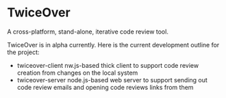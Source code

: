 # TwiceOver
A cross-platform, stand-alone, iterative code review tool.

TwiceOver is in alpha currently. Here is the current development outline for the project:
- twiceover-client nw.js-based thick client to support code review creation from changes on the local system
- twiceover-server node.js-based web server to support sending out code review emails and opening code reviews links from them
